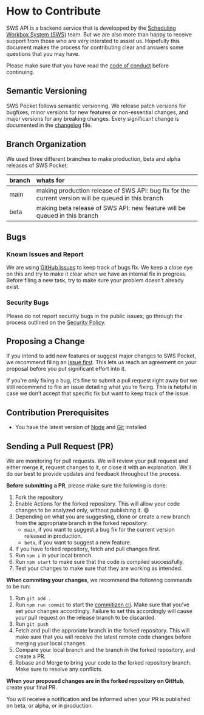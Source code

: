 # How to Contribute
SWS API is a backend service that is developped by the [Scheduling Workbox System (SWS)](https://github.com/sws2apps) team. But we are also more than happy to receive support from those who are very intersted to assist us. Hopefully this document makes the process for contributing clear and answers some questions that you may have.

Please make sure that you have read the [code of conduct](https://github.com/sws2apps/sws2apps-api/blob/main/CODE_OF_CONDUCT.md) before continuing.

## Semantic Versioning
SWS Pocket follows semantic versioning. We release patch versions for bugfixes, minor versions for new features or non-essential changes, and major versions for any breaking changes. Every significant change is documented in the [changelog](https://github.com/sws2apps/sws2apps-api/blob/main/CHANGELOG.md) file.

## Branch Organization
We used three different branches to make production, beta and alpha releases of SWS Pocket:

| branch | whats for |
| :----- | :-------- |
| main   | making production release of SWS API: bug fix for the current version will be queued in this branch |
| beta   | making beta release of SWS API: new feature will be queued in this branch |

## Bugs

### Known Issues and Report
We are using [GitHub Issues](https://github.com/sws2apps/sws2apps-api/issues) to keep track of bugs fix. We keep a close eye on this and try to make it clear when we have an internal fix in progress. Before filing a new task, try to make sure your problem doesn’t already exist.

### Security Bugs
Please do not report security bugs in the public issues; go through the process outlined on the [Security Policy](https://github.com/sws2apps/sws2apps-api/blob/main/SECURITY.md).

## Proposing a Change
If you intend to add new features or suggest major changes to SWS Pocket, we recommend filing an [issue first](https://github.com/sws2apps/sws2apps-api/issues). This lets us reach an agreement on your proposal before you put significant effort into it.

If you’re only fixing a bug, it’s fine to submit a pull request right away but we still recommend to file an issue detailing what you’re fixing. This is helpful in case we don’t accept that specific fix but want to keep track of the issue.

## Contribution Prerequisites
- You have the latest version of [Node](https://nodejs.org) and [Git](https://git-scm.com) installed

## Sending a Pull Request (PR)
We are monitoring for pull requests. We will review your pull request and either merge it, request changes to it, or close it with an explanation. We’ll do our best to provide updates and feedback throughout the process.

**Before submitting a PR**, please make sure the following is done:
1. Fork the repository
2. Enable Actions for the forked repository. This will allow your code changes to be analyzed only, without publishing it. 😄
3. Depending on what you are suggesting, clone or create a new branch from the appropriate branch in the forked repository:
   - `main`, if you want to suggest a bug fix for the current version released in production.
   - `beta`, if you want to suggest a new feature.
4. If you have forked repository, fetch and pull changes first.
5. Run `npm i` in your local branch.
6. Run `npm start` to make sure that the code is compiled successfully.
7. Test your changes to make sure that they are working as intended.

**When commiting your changes**, we recommend the following commands to be run:
1. Run `git add .`
2. Run `npm run commit` to start the [commitizen cli](https://github.com/commitizen/cz-cli#using-the-command-line-tool). Make sure that you’ve set your changes accordingly. Failure to set this accordingly will cause your pull request on the release branch to be discarded.
3. Run `git push`
4. Fetch and pull the approriate branch in the forked repository. This will make sure that you will receive the latest remote code changes before merging your local changes.
5. Compare your local branch and the branch in the forked repository, and create a PR.
6. Rebase and Merge to bring your code to the forked repository branch. Make sure to resolve any conflicts.

**When your proposed changes are in the forked repository on GitHub**, create your final PR.

You will receive a notification and be informed when your PR is published on beta, or alpha, or in production.